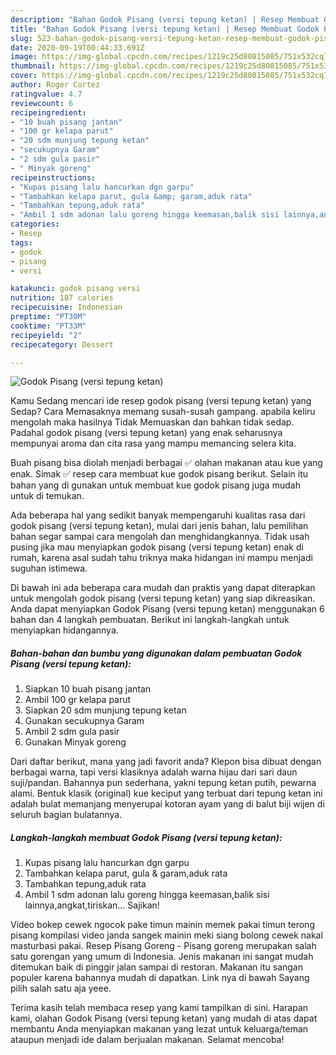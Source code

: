 ```yaml
---
description: "Bahan Godok Pisang (versi tepung ketan) | Resep Membuat Godok Pisang (versi tepung ketan) Yang Enak Dan Mudah"
title: "Bahan Godok Pisang (versi tepung ketan) | Resep Membuat Godok Pisang (versi tepung ketan) Yang Enak Dan Mudah"
slug: 523-bahan-godok-pisang-versi-tepung-ketan-resep-membuat-godok-pisang-versi-tepung-ketan-yang-enak-dan-mudah
date: 2020-09-19T00:44:33.691Z
image: https://img-global.cpcdn.com/recipes/1219c25d80815085/751x532cq70/godok-pisang-versi-tepung-ketan-foto-resep-utama.jpg
thumbnail: https://img-global.cpcdn.com/recipes/1219c25d80815085/751x532cq70/godok-pisang-versi-tepung-ketan-foto-resep-utama.jpg
cover: https://img-global.cpcdn.com/recipes/1219c25d80815085/751x532cq70/godok-pisang-versi-tepung-ketan-foto-resep-utama.jpg
author: Roger Cortez
ratingvalue: 4.7
reviewcount: 6
recipeingredient:
- "10 buah pisang jantan"
- "100 gr kelapa parut"
- "20 sdm munjung tepung ketan"
- "secukupnya Garam"
- "2 sdm gula pasir"
- " Minyak goreng"
recipeinstructions:
- "Kupas pisang lalu hancurkan dgn garpu"
- "Tambahkan kelapa parut, gula &amp; garam,aduk rata"
- "Tambahkan tepung,aduk rata"
- "Ambil 1 sdm adonan lalu goreng hingga keemasan,balik sisi lainnya,angkat,tiriskan... Sajikan!"
categories:
- Resep
tags:
- godok
- pisang
- versi

katakunci: godok pisang versi 
nutrition: 187 calories
recipecuisine: Indonesian
preptime: "PT30M"
cooktime: "PT33M"
recipeyield: "2"
recipecategory: Dessert

---
```



![Godok Pisang (versi tepung ketan)](https://img-global.cpcdn.com/recipes/1219c25d80815085/751x532cq70/godok-pisang-versi-tepung-ketan-foto-resep-utama.jpg)

Kamu Sedang mencari ide resep godok pisang (versi tepung ketan) yang Sedap? Cara Memasaknya memang susah-susah gampang. apabila keliru mengolah maka hasilnya Tidak Memuaskan dan bahkan tidak sedap. Padahal godok pisang (versi tepung ketan) yang enak seharusnya mempunyai aroma dan cita rasa yang mampu memancing selera kita.

Buah pisang bisa diolah menjadi berbagai ✅ olahan makanan atau kue yang enak. Simak ✅ resep cara membuat kue godok pisang berikut. Selain itu bahan yang di gunakan untuk membuat kue godok pisang juga mudah untuk di temukan.

Ada beberapa hal yang sedikit banyak mempengaruhi kualitas rasa dari godok pisang (versi tepung ketan), mulai dari jenis bahan, lalu pemilihan bahan segar sampai cara mengolah dan menghidangkannya. Tidak usah pusing jika mau menyiapkan godok pisang (versi tepung ketan) enak di rumah, karena asal sudah tahu triknya maka hidangan ini mampu menjadi suguhan istimewa.


Di bawah ini ada beberapa cara mudah dan praktis yang dapat diterapkan untuk mengolah godok pisang (versi tepung ketan) yang siap dikreasikan. Anda dapat menyiapkan Godok Pisang (versi tepung ketan) menggunakan 6 bahan dan 4 langkah pembuatan. Berikut ini langkah-langkah untuk menyiapkan hidangannya.

<!--inarticleads1-->

##### Bahan-bahan dan bumbu yang digunakan dalam pembuatan Godok Pisang (versi tepung ketan):

1. Siapkan 10 buah pisang jantan
1. Ambil 100 gr kelapa parut
1. Siapkan 20 sdm munjung tepung ketan
1. Gunakan secukupnya Garam
1. Ambil 2 sdm gula pasir
1. Gunakan  Minyak goreng


Dari daftar berikut, mana yang jadi favorit anda? Klepon bisa dibuat dengan berbagai warna, tapi versi klasiknya adalah warna hijau dari sari daun suji/pandan. Bahannya pun sederhana, yakni tepung ketan putih, pewarna alami. Bentuk klasik (original) kue keciput yang terbuat dari tepung ketan ini adalah bulat memanjang menyerupai kotoran ayam yang di balut biji wijen di seluruh bagian bulatannya. 

<!--inarticleads2-->

##### Langkah-langkah membuat Godok Pisang (versi tepung ketan):

1. Kupas pisang lalu hancurkan dgn garpu
1. Tambahkan kelapa parut, gula &amp; garam,aduk rata
1. Tambahkan tepung,aduk rata
1. Ambil 1 sdm adonan lalu goreng hingga keemasan,balik sisi lainnya,angkat,tiriskan... Sajikan!


Video bokep cewek ngocok pake timun mainin memek pakai timun terong pisang kompilasi video janda sangek mainin meki siang bolong cewek nakal masturbasi pakai. Resep Pisang Goreng - Pisang goreng merupakan salah satu gorengan yang umum di Indonesia. Jenis makanan ini sangat mudah ditemukan baik di pinggir jalan sampai di restoran. Makanan itu sangan populer karena bahannya mudah di dapatkan. Link nya di bawah Sayang pilih salah satu aja yeee. 

Terima kasih telah membaca resep yang kami tampilkan di sini. Harapan kami, olahan Godok Pisang (versi tepung ketan) yang mudah di atas dapat membantu Anda menyiapkan makanan yang lezat untuk keluarga/teman ataupun menjadi ide dalam berjualan makanan. Selamat mencoba!
